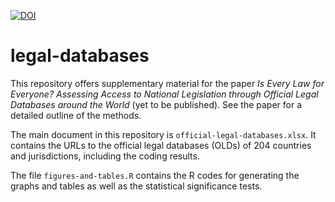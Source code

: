 [![DOI](https://zenodo.org/badge/522691251.svg)](https://zenodo.org/badge/latestdoi/522691251)

# legal-databases

This repository offers supplementary material for the paper _Is Every Law for Everyone? Assessing Access to National Legislation through Official Legal Databases around the World_ (yet to be published). See the paper for a detailed outline of the methods.

The main document in this repository is `official-legal-databases.xlsx`. It contains the URLs to the official legal databases (OLDs) of 204 countries and jurisdictions, including the coding results.

The file `figures-and-tables.R` contains the R codes for generating the graphs and tables as well as the statistical significance tests.